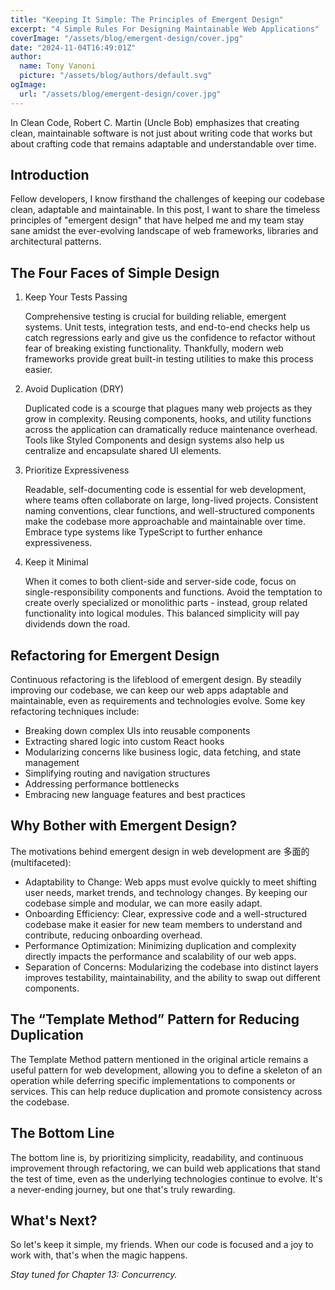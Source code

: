 ```yaml
---
title: "Keeping It Simple: The Principles of Emergent Design"
excerpt: "4 Simple Rules For Designing Maintainable Web Applications"
coverImage: "/assets/blog/emergent-design/cover.jpg"
date: "2024-11-04T16:49:01Z"
author:
  name: Tony Vanoni
  picture: "/assets/blog/authors/default.svg"
ogImage:
  url: "/assets/blog/emergent-design/cover.jpg"
---
```


In Clean Code, Robert C. Martin (Uncle Bob) emphasizes that creating clean, maintainable software is not just about writing code that works but about crafting code that remains adaptable and understandable over time.

## Introduction

Fellow developers, I know firsthand the challenges of keeping our codebase clean, adaptable and maintainable. In this post, I want to share the timeless principles of "emergent design" that have helped me and my team stay sane amidst the ever-evolving landscape of web frameworks, libraries and architectural patterns.

## The Four Faces of Simple Design

1. Keep Your Tests Passing

   Comprehensive testing is crucial for building reliable, emergent systems. Unit tests, integration tests, and end-to-end checks help us catch regressions early and give us the confidence to refactor without fear of breaking existing functionality. Thankfully, modern web frameworks provide great built-in testing utilities to make this process easier.

2. Avoid Duplication (DRY)

   Duplicated code is a scourge that plagues many web projects as they grow in complexity. Reusing components, hooks, and utility functions across the application can dramatically reduce maintenance overhead. Tools like Styled Components and design systems also help us centralize and encapsulate shared UI elements.

3. Prioritize Expressiveness

   Readable, self-documenting code is essential for web development, where teams often collaborate on large, long-lived projects. Consistent naming conventions, clear functions, and well-structured components make the codebase more approachable and maintainable over time. Embrace type systems like TypeScript to further enhance expressiveness.

4. Keep it Minimal

   When it comes to both client-side and server-side code, focus on single-responsibility components and functions. Avoid the temptation to create overly specialized or monolithic parts - instead, group related functionality into logical modules. This balanced simplicity will pay dividends down the road.

## Refactoring for Emergent Design

Continuous refactoring is the lifeblood of emergent design. By steadily improving our codebase, we can keep our web apps adaptable and maintainable, even as requirements and technologies evolve. Some key refactoring techniques include:

- Breaking down complex UIs into reusable components
- Extracting shared logic into custom React hooks
- Modularizing concerns like business logic, data fetching, and state management
- Simplifying routing and navigation structures
- Addressing performance bottlenecks
- Embracing new language features and best practices

## Why Bother with Emergent Design?

The motivations behind emergent design in web development are 多面的 (multifaceted):

- Adaptability to Change: Web apps must evolve quickly to meet shifting user needs, market trends, and technology changes. By keeping our codebase simple and modular, we can more easily adapt.
- Onboarding Efficiency: Clear, expressive code and a well-structured codebase make it easier for new team members to understand and contribute, reducing onboarding overhead.
- Performance Optimization: Minimizing duplication and complexity directly impacts the performance and scalability of our web apps.
- Separation of Concerns: Modularizing the codebase into distinct layers improves testability, maintainability, and the ability to swap out different components.

## The “Template Method” Pattern for Reducing Duplication

The Template Method pattern mentioned in the original article remains a useful pattern for web development, allowing you to define a skeleton of an operation while deferring specific implementations to components or services. This can help reduce duplication and promote consistency across the codebase.

## The Bottom Line

The bottom line is, by prioritizing simplicity, readability, and continuous improvement through refactoring, we can build web applications that stand the test of time, even as the underlying technologies continue to evolve. It's a never-ending journey, but one that's truly rewarding.

## What's Next?

So let's keep it simple, my friends. When our code is focused and a joy to work with, that's when the magic happens.

_Stay tuned for Chapter 13: Concurrency._
